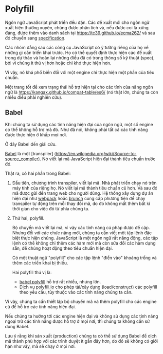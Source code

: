 
# Polyfill

Ngôn ngữ JavaScript phát triển đều đặn. Các đề xuất mới cho ngôn ngữ xuất hiện thường xuyên, chúng được phân tích và, nếu được coi là xứng đáng, được thêm vào danh sách tại <https://tc39.github.io/ecma262/> và sau đó chuyển sang [specification](http://www.ecma-international.org/publications/standards/Ecma-262.htm).

Các nhóm đằng sau các công cụ JavaScript có ý tưởng riêng của họ về những gì cần triển khai trước. Họ có thể quyết định thực hiện các đề xuất trong dự thảo và hoãn lại những điều đã có trong thông số kỹ thuật (spec), bởi vì chúng ít thú vị hơn hoặc chỉ khó thực hiện hơn.

Vì vậy, nó khá phổ biến đối với một engine chỉ thực hiện một phần của tiêu chuẩn.

Một trang tốt để xem trạng thái hỗ trợ hiện tại cho các tính của năng ngôn ngữ là <https://kangax.github.io/compat-table/es6/> (nó thật lớn, chúng ta còn nhiều điều phải nghiên cứu).

## Babel

Khi chúng ta sử dụng các tính năng hiện đại của ngôn ngữ, một số engine có thể không hỗ trợ mã đó. Như đã nói, không phải tất cả các tính năng được thực hiện ở khắp mọi nơi.

Ở đây Babel đến giải cứu.

[Babel](https://babeljs.io) là một [transpiler] (https://en.wikipedia.org/wiki/Source-to-source_compiler). Nó viết lại mã JavaScript hiện đại thành tiêu chuẩn trước đó.

Thật ra, có hai phần trong Babel:

1. Đầu tiên, chương trình transpiler, viết lại mã. Nhà phát triển chạy nó trên máy tính của riêng họ. Nó viết lại mã thành tiêu chuẩn cũ hơn. Và sau đó mã được gửi đến trang web cho người dùng. Hệ thống xây dựng dự án hiện đại như [webpack](http://webpack.github.io/) hoặc [brunch](http://brunch.io/) cung cấp phương tiện để chạy transpiler tự động trên mỗi thay đổi mã, do đó không mất thêm bất kì thời gian cho việc đó từ phía chúng ta.

2. Thứ hai, polyfill.

    Bộ chuyển mã viết lại mã, vì vậy các tính năng cú pháp được đề cập. Nhưng đối với các chức năng mới, chúng ta cần viết một tập lệnh đặc biệt thực hiện chúng. JavaScript là một ngôn ngữ rất năng động, các tập lệnh có thể không chỉ thêm các hàm mới mà còn sửa đổi các hàm dựng sẵn, để chúng hoạt động theo tiêu chuẩn hiện đại.

    Có một thuật ngữ "polyfill" cho các tập lệnh "điền vào" khoảng trống và thêm các triển khai bị thiếu.

    Hai polyfill thú vị là:
    - [babel polyfill](https://babeljs.io/docs/usage/polyfill/) hỗ trợ rất nhiều, nhưng lớn.
    - Dịch vụ [polyfill.io](http://polyfill.io) cho phép tải/xây dựng (load/construct) các polyfill theo yêu cầu, tùy thuộc vào các tính năng chúng ta cần.

Vì vậy, chúng ta cần thiết lập bộ chuyển mã và thêm polyfill cho các engine cũ để hỗ trợ các tính năng hiện đại.

Nếu chúng ta hướng tới các engine hiện đại và không sử dụng các tính năng ngoại trừ các tính năng được hỗ trợ ở mọi nơi, thì chúng ta không cần sử dụng Babel.

Lưu ý rằng khi sản xuất (production) chúng ta có thể sử dụng Babel để dịch mã thành phù hợp với các trình duyệt ít gần đây hơn, do đó sẽ không có giới hạn như vậy, mã sẽ chạy ở mọi nơi.
